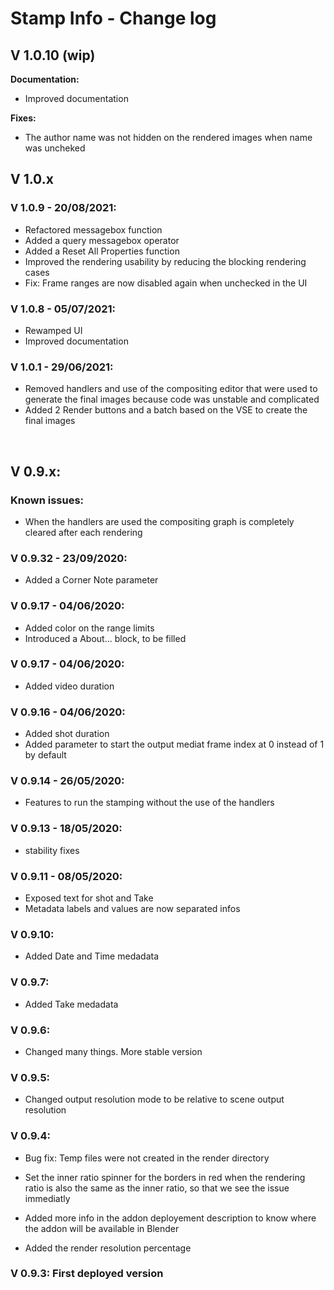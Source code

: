 # Stamp Info - Change log

## V 1.0.10 (wip)
**Documentation:**
- Improved documentation

**Fixes:**
- The author name was not hidden on the rendered images when name was uncheked


## V 1.0.x

### V 1.0.9 - 20/08/2021:
- Refactored messagebox function
- Added a query messagebox operator
- Added a Reset All Properties function
- Improved the rendering usability by reducing the blocking rendering cases
- Fix: Frame ranges are now disabled again when unchecked in the UI

### V 1.0.8 - 05/07/2021:
- Rewamped UI
- Improved documentation

### V 1.0.1 - 29/06/2021:
- Removed handlers and use of the compositing editor that were used to generate the final images
because code was unstable and complicated
- Added 2 Render buttons and a batch based on the VSE to create the final images

<br />

## V  0.9.x:

### Known issues:
- When the handlers are used the compositing graph is completely cleared after each rendering

### V 0.9.32 - 23/09/2020:
- Added a Corner Note parameter

### V 0.9.17 - 04/06/2020:
- Added color on the range limits
- Introduced a About... block, to be filled
	
### V 0.9.17 - 04/06/2020:
- Added video duration

### V 0.9.16 - 04/06/2020:
- Added shot duration
- Added parameter to start the output mediat frame index at 0 instead of 1 by default

### V 0.9.14 - 26/05/2020:
- Features to run the stamping without the use of the handlers

### V  0.9.13 - 18/05/2020:
- stability fixes

### V  0.9.11 - 08/05/2020:
- Exposed text for shot and Take
- Metadata labels and values are now separated infos

### V 0.9.10:
- Added Date and Time medadata

### V 0.9.7:
- Added Take medadata

### V 0.9.6:
- Changed many things. More stable version
	
### V 0.9.5:
- Changed output resolution mode to be relative to scene output resolution

### V 0.9.4:
- Bug fix: Temp files were not created in the render directory

- Set the inner ratio spinner for the borders in red when the rendering ratio is also the same as
	the inner ratio, so that we see the issue immediatly

- Added more info in the addon deployement description to know where the addon will be available in Blender

- Added the render resolution percentage


### V 0.9.3: First deployed version


